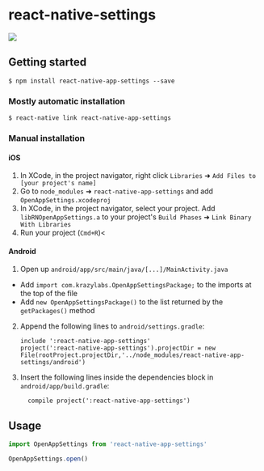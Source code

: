 
# react-native-settings
<img src="https://github.com/KrazyLabs/react-native-app-settings/raw/master/ios.gif"/>


## Getting started

`$ npm install react-native-app-settings --save`

### Mostly automatic installation

`$ react-native link react-native-app-settings`

### Manual installation


#### iOS

1. In XCode, in the project navigator, right click `Libraries` ➜ `Add Files to [your project's name]`
2. Go to `node_modules` ➜ `react-native-app-settings` and add `OpenAppSettings.xcodeproj`
3. In XCode, in the project navigator, select your project. Add `libRNOpenAppSettings.a` to your project's `Build Phases` ➜ `Link Binary With Libraries`
4. Run your project (`Cmd+R`)<

#### Android

1. Open up `android/app/src/main/java/[...]/MainActivity.java`
  - Add `import com.krazylabs.OpenAppSettingsPackage;` to the imports at the top of the file
  - Add `new OpenAppSettingsPackage()` to the list returned by the `getPackages()` method
2. Append the following lines to `android/settings.gradle`:
  	```
  	include ':react-native-app-settings'
  	project(':react-native-app-settings').projectDir = new File(rootProject.projectDir,'../node_modules/react-native-app-settings/android')
  	```
3. Insert the following lines inside the dependencies block in `android/app/build.gradle`:
  	```
      compile project(':react-native-app-settings')
  	```


## Usage
```javascript
import OpenAppSettings from 'react-native-app-settings'

OpenAppSettings.open()
```
  
